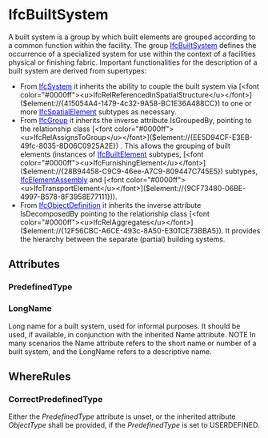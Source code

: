 # IfcBuiltSystem

A built system is a group by which built elements are grouped according to a common function within the facility.
The group [<font color="#0000ff"><u>IfcBuiltSystem</u></font>]($element://{82D4F6FB-FD80-404d-96F2-AF2FB5C64E6C})  defines the occurrence of a specialized system for use within the context of a facilities physical or finishing fabric. Important functionalities for the description of a built system are derived from supertypes:
* From [<font color="#0000ff"><u>IfcSystem</u></font>]($element://{34E3790C-B8FF-41f1-B5A1-BD382C9DBD21}) it inherits the ability to couple the built system via [<font color="#0000ff"><u>IfcRelReferencedInSpatialStructure</u></font>]($element://{415054A4-1479-4c32-9A58-BC1E36A488CC}) to one or more [<font color="#0000ff"><u>IfcSpatialElement</u></font>]($element://{AFD1B7AF-F4A3-42ba-BF29-741A1DEBF281}) subtypes as necessary.
* From [<font color="#0000ff"><u>IfcGroup</u></font>]($element://{9F87A6C3-BA39-40f1-A16E-48328E412EAF}) it inherits the inverse attribute IsGroupedBy, pointing to the relationship class [<font color="#0000ff"><u>IfcRelAssignsToGroup</u></font>]($element://{EE5D94CF-E3EB-49fc-8035-8D06C0925A2E}) . This allows the grouping of built elements (instances of [<font color="#0000ff"><u>IfcBuiltElement</u></font>]($element://{8ED417F7-860C-4172-9660-46F4EB8D97F3}) subtypes, [<font color="#0000ff"><u>IfcFurnishingElement</u></font>]($element://{28B94458-C9C9-46ee-A7C9-809447C745E5}) subtypes, [<font color="#0000ff"><u>IfcElementAssembly</u></font>]($element://{37A21453-AB05-44b6-8887-DD9BF7647B60}) and [<font color="#0000ff"><u>IfcTransportElement</u></font>]($element://{9CF73480-06BE-4997-B578-8F3958E77111})).
* From [<font color="#0000ff"><u>IfcObjectDefinition</u></font>]($element://{82D54863-CD3F-4127-90A2-82628ECFBDC9}) it inherits the inverse attribute IsDecomposedBy pointing to the relationship class [<font color="#0000ff"><u>IfcRelAggregates</u></font>]($element://{12F56CBC-A6CE-493c-8A50-E301CE73BBA5}). It provides the hierarchy between the separate (partial) building systems.

## Attributes

### PredefinedType


### LongName
Long name for a built system, used for informal purposes. It should be used, if available, in conjunction with the inherited Name attribute.
NOTE  In many scenarios the Name attribute refers to the short name or number of a built system, and the LongName refers to a descriptive name.

## WhereRules

### CorrectPredefinedType
Either the _PredefinedType_ attribute is unset, or the inherited attribute _ObjectType_ shall be provided, if the _PredefinedType_ is set to USERDEFINED.
